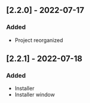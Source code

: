 ## [2.2.0] - 2022-07-17
### Added
* Project reorganized

## [2.2.1] - 2022-07-18
### Added
* Installer
* Installer window
